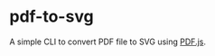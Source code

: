 # pdf-to-svg

A simple CLI to convert PDF file to SVG using [PDF.js](https://github.com/mozilla/pdf.js).
